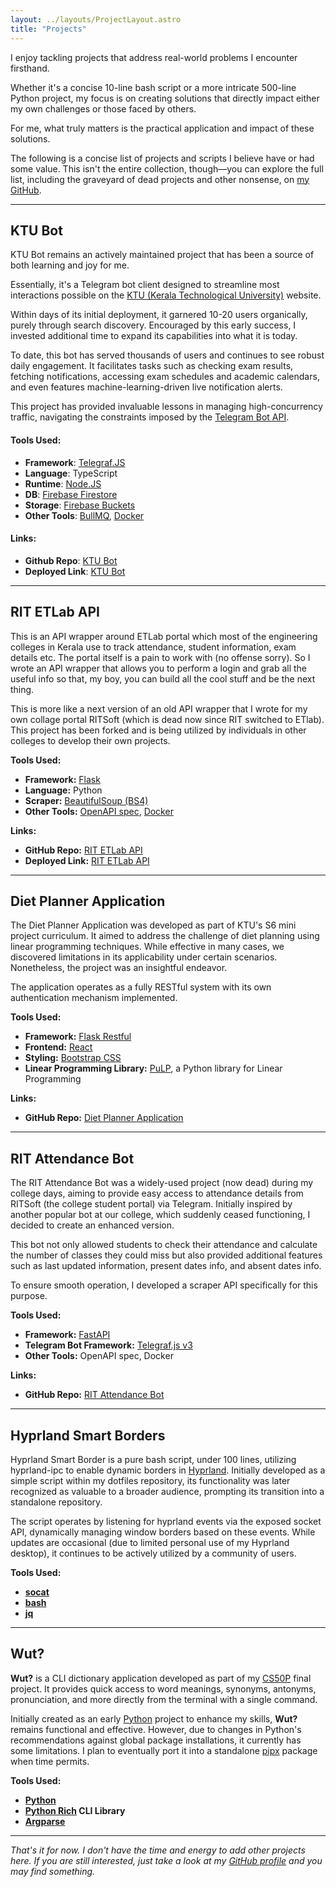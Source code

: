 ```yaml
---
layout: ../layouts/ProjectLayout.astro
title: "Projects"
---
```


I enjoy tackling projects that address real-world problems I encounter firsthand. 

Whether it's a concise 10-line bash script or a more intricate 500-line Python project, my focus is on creating solutions that directly impact either my own challenges or those faced by others. 

For me, what truly matters is the practical application and impact of these solutions.

The following is a concise list of projects and scripts I believe have or had some value. This isn't the entire collection, though—you can explore the full list, including the graveyard of dead projects and other nonsense, on [my GitHub](https://github.com/devadathanmb).

---

## KTU Bot

KTU Bot remains an actively maintained project that has been a source of both learning and joy for me. 

Essentially, it's a Telegram bot client designed to streamline most interactions possible on the [KTU (Kerala Technological University)](https://ktu.edu.in/) website. 

Within days of its initial deployment, it garnered 10-20 users organically, purely through search discovery. Encouraged by this early success, I invested additional time to expand its capabilities into what it is today.

To date, this bot has served thousands of users and continues to see robust daily engagement. It facilitates tasks such as checking exam results, fetching notifications, accessing exam schedules and academic calendars, and even features machine-learning-driven live notification alerts.

This project has provided invaluable lessons in managing high-concurrency traffic, navigating the constraints imposed by the [Telegram Bot API](https://core.telegram.org/bots/api).

#### Tools Used:
- **Framework**: [Telegraf.JS](https://telegraf.js.org/)
- **Language**: TypeScript
- **Runtime**: [Node.JS](https://nodejs.org/)
- **DB**: [Firebase Firestore](https://firebase.google.com/docs/firestore)
- **Storage**: [Firebase Buckets](https://firebase.google.com/docs/storage)
- **Other Tools**: [BullMQ](https://docs.bullmq.io/), [Docker](https://www.docker.com/)


#### Links:
- **Github Repo**: [KTU Bot](https://github.com/devadathanmb/ktu-bot)
- **Deployed Link**: [KTU Bot](https://t.me/ktu_results_bot)

---

## RIT ETLab API

This is an API wrapper around ETLab portal which most of the engineering colleges in Kerala use to track attendance, student information, exam details etc. The portal itself is a pain to work with (no offense sorry). So I wrote an API wrapper that allows you to perform a login and grab all the useful info so that, my boy, you can build all the cool stuff and be the next thing. 

This is more like a next version of an old API wrapper that I wrote for my own collage portal RITSoft (which is dead now since RIT switched to ETlab). This project has been forked and is being utilized by individuals in other colleges to develop their own projects.

**Tools Used:**
- **Framework:** [Flask](https://flask.palletsprojects.com/)
- **Language:** Python
- **Scraper:** [BeautifulSoup (BS4)](https://www.crummy.com/software/BeautifulSoup/bs4/doc/)
- **Other Tools:** [OpenAPI spec](https://swagger.io/specification/), [Docker](https://www.docker.com/)

**Links:**
- **GitHub Repo:** [RIT ETLab API](https://github.com/devadathanmb/rit-etlab-api)
- **Deployed Link:** [RIT ETLab API](https://rit-etlab-api.onrender.com/apidocs/)

---

## Diet Planner Application

The Diet Planner Application was developed as part of KTU's S6 mini project curriculum. It aimed to address the challenge of diet planning using linear programming techniques. While effective in many cases, we discovered limitations in its applicability under certain scenarios. Nonetheless, the project was an insightful endeavor.

The application operates as a fully RESTful system with its own authentication mechanism implemented.

**Tools Used:**
- **Framework:** [Flask Restful](https://flask-restful.readthedocs.io/)
- **Frontend:** [React](https://reactjs.org/)
- **Styling:** [Bootstrap CSS](https://getbootstrap.com/)
- **Linear Programming Library:** [PuLP](https://coin-or.github.io/pulp/), a Python library for Linear Programming

**Links:**
- **GitHub Repo:** [Diet Planner Application](https://github.com/devadathanmb/diet-planner-backend)

---

## RIT Attendance Bot

The RIT Attendance Bot was a widely-used project (now dead) during my college days, aiming to provide easy access to attendance details from RITSoft (the college student portal) via Telegram. Initially inspired by another popular bot at our college, which suddenly ceased functioning, I decided to create an enhanced version.

This bot not only allowed students to check their attendance and calculate the number of classes they could miss but also provided additional features such as last updated information, present dates info, and absent dates info.

To ensure smooth operation, I developed a scraper API specifically for this purpose.

**Tools Used:**
- **Framework:** [FastAPI](https://fastapi.tiangolo.com/)
- **Telegram Bot Framework:** [Telegraf.js v3](https://telegraf.js.org/)
- **Other Tools:** OpenAPI spec, Docker

**Links:**
- **GitHub Repo:** [RIT Attendance Bot](https://github.com/devadathanmb/rit-attendance-bot)

---

## Hyprland Smart Borders

Hyprland Smart Border is a pure bash script, under 100 lines, utilizing hyprland-ipc to enable dynamic borders in [Hyprland](https://hyprland.org). Initially developed as a simple script within my dotfiles repository, its functionality was later recognized as valuable to a broader audience, prompting its transition into a standalone repository.

The script operates by listening for hyprland events via the exposed socket API, dynamically managing window borders based on these events. While updates are occasional (due to limited personal use of my Hyprland desktop), it continues to be actively utilized by a community of users.

**Tools Used:**
- **[socat](http://www.dest-unreach.org/socat/)**
- **[bash](https://www.gnu.org/software/bash/)**
- **[jq](https://stedolan.github.io/jq/)**

---

## Wut?

**Wut?** is a CLI dictionary application developed as part of my [CS50P](https://cs50.harvard.edu/python/2022/) final project. It provides quick access to word meanings, synonyms, antonyms, pronunciation, and more directly from the terminal with a single command.

Initially created as an early [Python](https://www.python.org/) project to enhance my skills, **Wut?** remains functional and effective. However, due to changes in Python's recommendations against global package installations, it currently has some limitations. I plan to eventually port it into a standalone [pipx](https://pipxproject.github.io/pipx/) package when time permits.

**Tools Used:**
- **[Python](https://www.python.org/)**
- **[Python Rich](https://rich.readthedocs.io/en/latest/) CLI Library**
- **[Argparse](https://docs.python.org/3/library/argparse.html)**


---
_That's it for now. I don't have the time and energy to add other projects here. If you are still interested, just take a look at my [GitHub profile](https://github.com/devadathanmb) and you may find something._